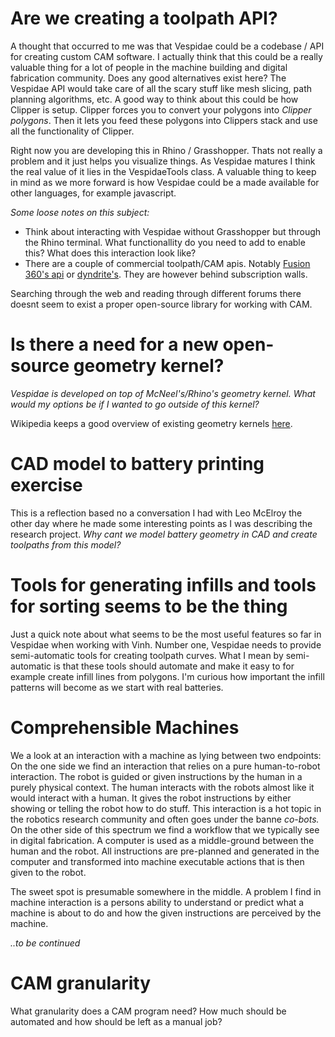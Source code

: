 # Are we creating a toolpath API?

A thought that occurred to me was that Vespidae could be a codebase / API for creating custom CAM software. I actually think that this could be a really valuable thing for a lot of people in the machine building and digital fabrication community. Does any good alternatives exist here? The Vespidae API would take care of all the scary stuff like mesh slicing, path planning algorithms, etc. A good way to think about this could be how Clipper is setup. Clipper forces you to convert your polygons into *Clipper polygons*. Then it lets you feed these polygons into Clippers stack and use all the functionality of Clipper. 

Right now you are developing this in Rhino / Grasshopper. Thats not really a problem and it just helps you visualize things. As Vespidae matures I think the real value of it lies in the VespidaeTools class. A valuable thing to keep in mind as we more forward is how Vespidae could be a made available for other languages, for example javascript. 

*Some loose notes on this subject:* 

- Think about interacting with Vespidae without Grasshopper but through the Rhino terminal. What functionallity do you need to add to enable this? What does this interaction look like? 
- There are a couple of commercial toolpath/CAM apis. Notably [Fusion 360's api](https://help.autodesk.com/view/fusion360/ENU/?guid=GUID-7F3F9D48-ED88-451A-907C-82EAE67DEA93) or [dyndrite's](https://www.dyndrite.com/technology/vector-toolpathing-api). They are however behind subscription walls.

Searching through the web and reading through different forums there doesnt seem to exist a proper open-source library for working with CAM. 

# Is there a need for a new open-source geometry kernel? 

*Vespidae is developed on top of McNeel's/Rhino's geometry kernel. What would my options be if I wanted to go outside of this kernel?*

Wikipedia keeps a good overview of existing geometry kernels [here](https://en.wikipedia.org/wiki/Geometric_modeling_kernel).

# CAD model to battery printing exercise

This is a reflection based no a conversation I had with Leo McElroy the other day where he made some interesting points as I was describing the research project. *Why cant we model battery geometry in CAD and create toolpaths from this model?* 

# Tools for generating infills and tools for sorting seems to be the thing 

Just a quick note about what seems to be the most useful features so far in Vespidae when working with Vinh. Number one, Vespidae needs to provide semi-automatic tools for creating toolpath curves. What I mean by semi-automatic is that these tools should automate and make it easy to for example create infill lines from polygons. I'm curious how important the infill patterns will become as we start with real batteries. 

# Comprehensible Machines

We a look at an interaction with a machine as lying between two endpoints: On the one side we find an interaction that relies on a pure human-to-robot interaction. The robot is guided or given instructions by the human in a purely physical context. The human interacts with the robots almost like it would interact with a human. It gives the robot instructions by either showing or telling the robot how to do stuff. This interaction is a hot topic in the robotics research community and often goes under the banne *co-bots.* On the other side of this spectrum we find a workflow that we typically see in digital fabrication. A computer is used as a middle-ground between the human and the robot. All instructions are pre-planned and generated in the computer and transformed into machine executable actions that is then given to the robot. 

The sweet spot is presumable somewhere in the middle. A problem I find in machine interaction is a persons ability to understand or predict what a machine is about to do and how the given instructions are perceived by the machine. 

*..to be continued*

# CAM granularity
What granularity does a CAM program need? How much should be automated and how should be left as a manual job? 